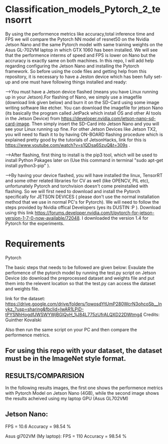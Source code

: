 # Classification_models_Pytorch_2_tensorrt
By using the performence metrics like accuracy,total inference time and FPS we will compare the Pytorch NN model of resnet50 on the Nvidia Jetson Nano and the same Pytorch model with same training weights on the Asus GL-702VM laptop in which GTX 1060 has been installed. We will see that the performence interms of speed and FPS is lower on Nano but the accruracy is exactly same on both machines.
In this repo, I will add help regarding configuring the Jetson Nano and installing the Pytorch framework.
So before using the code files and getting help from this repository, it is necessary to have a Jeston device which has been fully set-up and one must have following things installed and ready:

-->You must have a Jetson device flashed (means you have Linux running up in your Jetson).For flashing of Nano, we simply use a imagefile (download link given below) and burn it on the SD-Card using some image writing software like etcher. You can download the imagefile for jetson Nano (its basically the program called JetPack which install OS and other AI tools in the Jetson Device) from https://developer.nvidia.com/jetson-nano-sd-card-image. Then simply insert the SD-Card into Jetson Nano and you will see your Linux running up fine. For other Jetson Devices like Jetson TX2, you will need to flash it to by having ON-BOARD flashing procedure which is explained pretty good by the tutorials of JetsonHacks, link for this is https://www.youtube.com/watch?v=s1QDsa6SzuQ&t=309s .

-->After flashing, first thing to install is the pip3 tool, which will be used to install Python Pakages later on (Use this command in terminal "sudo apt-get install python3-pip" ).

-->By having your device flashed, you will have installed the linux, TensorRT and some other related libraries for CV as well (like OPENCV, PIL etc), unfortunately Pytorch and torchvision doesn't come preinstalled with flashing. So we will first need to download and install the Pytorch specifically for JETSON DEVICES ( please don't use the normal installation method that we use in normal PC's for Pytorch). We will need to follow the steps provided by Nvidia offical Developers (yes its DUSTIN :P ). Download using this link https://forums.developer.nvidia.com/t/pytorch-for-jetson-version-1-7-0-now-available/72048. I downloaded the version 1.4 for Pytorch for the experiments.

# Requirements
  Pytorch
  
The basic steps that needs to be followed are given below:
Evaulate the perfomence of the pytorch model by running the test.py script on Jetson Device (do download the preprocessed dataset and weights file and put them into the relevent location so that the test.py can access the dataset and weights file.

link for the dataset: https://drive.google.com/drive/folders/1owosdYtUmP280WcrN3ohcoSb__lnvkz_?usp=sharing&fbclid=IwAR1LPiD-tPYSNhHogdfJWSWYWjBGlQyH_1jJ84L775zUfrALQXD22DWtmg4 Credits: Guinther Kovalski

Also then run the same script on your PC and then compare the performence metrics.

For using this repo with your dataset, the dataset must be in the ImageNet style format.
-----------

RESULTS/COMPARISION
-------------
In the following results images, the first one shows the performence metrics with Pytorch Model on Jetson Nano (4GB), while the second image shows the results acheived using my laptop GPU (Asus GL702VM)

Jetson Nano: 
--------
FPS = 10.6
Accuracy = 98.54 %

Asus gl702VM (My laptop):
FPS = 110
Accuracy = 98.54 %
